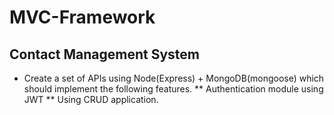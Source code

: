# MVC-Framework

## Contact Management System

* Create a set of APIs using Node(Express) + MongoDB(mongoose) which should implement the following features.
** Authentication module using JWT
** Using CRUD application.

